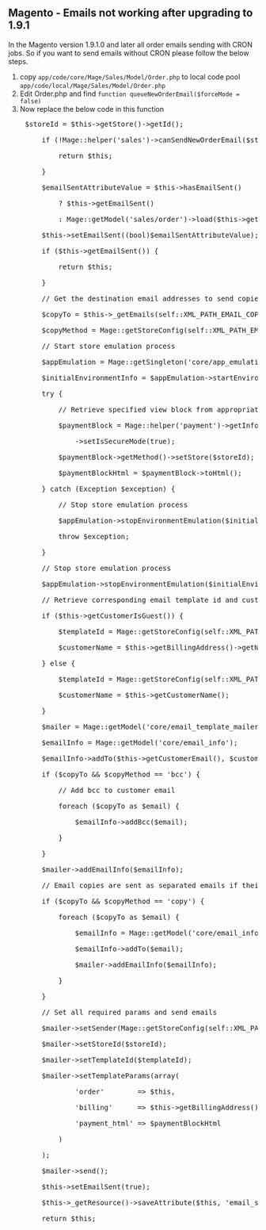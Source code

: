 ## Magento - Emails not working after upgrading to 1.9.1
In the Magento version 1.9.1.0 and later all order emails sending with CRON jobs.
So if you want to send emails without CRON please follow the below steps.

1) copy `app/code/core/Mage/Sales/Model/Order.php` to local code pool `app/code/local/Mage/Sales/Model/Order.php`
2) Edit Order.php and find `function queueNewOrderEmail($forceMode = false)`
3) Now replace the below code in this function

<pre>
	$storeId = $this->getStore()->getId();

        if (!Mage::helper('sales')->canSendNewOrderEmail($storeId)) {

            return $this;

        }

        $emailSentAttributeValue = $this->hasEmailSent()

            ? $this->getEmailSent()

            : Mage::getModel('sales/order')->load($this->getId())->getData('email_sent');

        $this->setEmailSent((bool)$emailSentAttributeValue);

        if ($this->getEmailSent()) {

            return $this;

        }

        // Get the destination email addresses to send copies to

        $copyTo = $this->_getEmails(self::XML_PATH_EMAIL_COPY_TO);

        $copyMethod = Mage::getStoreConfig(self::XML_PATH_EMAIL_COPY_METHOD, $storeId);

        // Start store emulation process

        $appEmulation = Mage::getSingleton('core/app_emulation');

        $initialEnvironmentInfo = $appEmulation->startEnvironmentEmulation($storeId);

        try {

            // Retrieve specified view block from appropriate design package (depends on emulated store)

            $paymentBlock = Mage::helper('payment')->getInfoBlock($this->getPayment())

                ->setIsSecureMode(true);

            $paymentBlock->getMethod()->setStore($storeId);

            $paymentBlockHtml = $paymentBlock->toHtml();

        } catch (Exception $exception) {

            // Stop store emulation process

            $appEmulation->stopEnvironmentEmulation($initialEnvironmentInfo);

            throw $exception;

        }

        // Stop store emulation process

        $appEmulation->stopEnvironmentEmulation($initialEnvironmentInfo);

        // Retrieve corresponding email template id and customer name

        if ($this->getCustomerIsGuest()) {

            $templateId = Mage::getStoreConfig(self::XML_PATH_EMAIL_GUEST_TEMPLATE, $storeId);

            $customerName = $this->getBillingAddress()->getName();

        } else {

            $templateId = Mage::getStoreConfig(self::XML_PATH_EMAIL_TEMPLATE, $storeId);

            $customerName = $this->getCustomerName();

        }

        $mailer = Mage::getModel('core/email_template_mailer');

        $emailInfo = Mage::getModel('core/email_info');

        $emailInfo->addTo($this->getCustomerEmail(), $customerName);

        if ($copyTo && $copyMethod == 'bcc') {

            // Add bcc to customer email

            foreach ($copyTo as $email) {

                $emailInfo->addBcc($email);

            }

        }

        $mailer->addEmailInfo($emailInfo);

        // Email copies are sent as separated emails if their copy method is 'copy'

        if ($copyTo && $copyMethod == 'copy') {

            foreach ($copyTo as $email) {

                $emailInfo = Mage::getModel('core/email_info');

                $emailInfo->addTo($email);

                $mailer->addEmailInfo($emailInfo);

            }

        }

        // Set all required params and send emails

        $mailer->setSender(Mage::getStoreConfig(self::XML_PATH_EMAIL_IDENTITY, $storeId));

        $mailer->setStoreId($storeId);

        $mailer->setTemplateId($templateId);

        $mailer->setTemplateParams(array(

                'order'        => $this,

                'billing'      => $this->getBillingAddress(),

                'payment_html' => $paymentBlockHtml

            )

        );

        $mailer->send();

        $this->setEmailSent(true);

        $this->_getResource()->saveAttribute($this, 'email_sent');

        return $this;
</pre>
